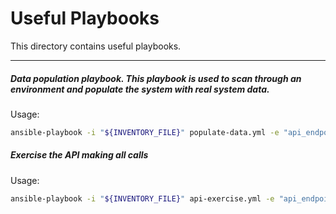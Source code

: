 # Useful Playbooks

This directory contains useful playbooks.

----

##### Data population playbook. This playbook is used to scan through an environment and populate the system with real system data.

Usage:
``` bash
ansible-playbook -i "${INVENTORY_FILE}" populate-data.yml -e "api_endpoint=http://172.99.106.30:5150" -e "api_entity=Ent1" -e "api_environment=Env1"
```


##### Exercise the API making all calls

Usage:
``` bash
ansible-playbook -i "${INVENTORY_FILE}" api-exercise.yml -e "api_endpoint=http://172.99.106.30:5150"
```
